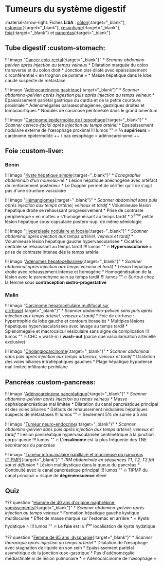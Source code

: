 # Tumeurs du système digestif

:material-arrow-right: Fiches **LiSA** : [côlon](https://livret.uness.fr/lisa/2024/Tumeurs_du_colon_et_du_rectum){:target="_blank"}, [estomac](https://livret.uness.fr/lisa/2024/Tumeurs_de_l%E2%80%99estomac){:target="_blank"}, [œsophage](https://livret.uness.fr/lisa/2024/Tumeurs_de_l%E2%80%99%C5%93sophage){:target="_blank"}, [foie](https://livret.uness.fr/lisa/2024/Tumeurs_du_foie,_primitives_et_secondaires){:target="_blank"} et [pancréas](https://livret.uness.fr/lisa/2024/Tumeurs_du_pancr%C3%A9as){:target="_blank"}


## Tube digestif :custom-stomach:

!!! imago "[Cancer colo-rectal](https://radiopaedia.org/cases/176945/studies/142190){:target="_blank"}"
    * _Scanner abdomino-pelvien après injection au temps veineux_
    * Dilatation marquée du colon transverse et du colon droit
    * Jonction plat-dilaté avec épaississement circonférentiel « en trognon de pomme »
    * Masse hépatique dans le lobe caudé suspecte de métastase

!!! imago "[Adénocarcinome gastrique](https://radiopaedia.org/cases/170402/studies/137876){:target="_blank"}"
    * _Scanner abdomino-pelvien après ingestion puis après injection au temps veineux_
    * Epaississement pariétal gastrique du cardia et de la petite courbure proximale
    * Adénomégalies paraœsophagienne, gastriques droites et lomboaortiques
    * Nodules de carcinose péritonéale dans le grand omentum

!!! imago "[Carcinome épidermoïde de l'œsophage](https://radiopaedia.org/cases/185031/studies/147362){:target="_blank"}"
    * _Scanner cervico-facial après injection au temps artériel_
    * Epaississement nodulaire externe de l'œsophage proximal
    !!! lumos ""
        :fire: **⅔ supérieurs** = carcinome épidermoïde ++ / bas œsophage = adénocarcinome ++


## Foie :custom-liver:

### Bénin

!!! imago "[Kyste hépatique simple](https://radiopaedia.org/cases/73651/studies/84442){:target="_blank"}"
    * _Echographie abdominale d'un nouveau-né_
    * Lésion hépatique anéchogène avec artéfact de renforcement postérieur
    * Le Doppler permet de vérifier qu'il ne s'agit pas d'une structure vasculaire

!!! imago "[Hémangiomes](https://radiopaedia.org/cases/185543/studies/147705){:target="_blank"}"
    * _Scanner abdominal sans puis après injection aux temps artériel, veineux et tardif_
    * Volumineuse lésion hépatique droite se rehaussant progressivement
    * Prise de contraste périphérique « en mottes » s'homogénéisant au temps tardif
    * 2<sup>ème</sup> petite lésion hépatique sous-capsulaire postéro-sup. de même sémiologie

!!! imago "[Hyperplasie nodulaire et focale](https://radiopaedia.org/cases/171105/studies/138334){:target="_blank"}"
    * _Scanner abdominal après injection aux temps artériel, veineux et tardif_
    * Volumineuse lésion hépatique gauche hypervascularisée
    * Cicatrice centrale se rehaussant au temps tardif
    !!! lumos ""
        :fire: **Hypervascularisé** = prise de contraste intense dès le temps artériel

!!! imago "[Adénomes hépatocellulaires](https://radiopaedia.org/cases/83263/studies/97668){:target="_blank"}"
    * _Scanner abdominal après injection aux temps veineux et tardif_ 
    * Lésion hépatique droite avec rehaussement intense et homogène
    * Homogénéisation de la lésion avec le parenchyme sain au temps tardif
    !!! lumos ""
        :fire: Surtout chez la femme sous **contraception œstro-progestative**

### Malin

!!! imago "[Carcinome hépatocellulaire multifocal sur cirrhose](https://radiopaedia.org/cases/148462/studies/123544){:target="_blank"}"
    * _Scanner abdomino-pelvien sans puis après injection aux temps artériel, veineux et tardif_
    * Foie de cirrhose : hypertrophie du lobe gauche et contours bosselés
    * Multiples lésions hépatiques hypervascularisées avec lavage au temps tardif
    * Splénomégalie et macrocalcul vésiculaire sans signe de complication
    !!! lumos ""
        :fire: CHC = wash-in / **wash-out** (parce que vascularisation artérielle exclusive)

!!! imago "[Cholangiocarcinome](https://radiopaedia.org/cases/161846/studies/132257){:target="_blank"}"
    * _Scanner abdominal sans puis après injection aux temps artérieux, veineux et tardif_
    * Dilatation des voies biliaires intrahépatiques gauches
    * Plage hépatique hypodense mal limitée infiltrante périhilaire


## Pancréas :custom-pancreas:

!!! imago "[Adénocarcinome pancréatique](https://radiopaedia.org/cases/163872/studies/133384){:target="_blank"}"
    * _Scanner abdomino-pelvien après injection au temps veineux_
    * Masse céphalopancréatique mal limitée
    * Dilatation du canal pancréatique principal et des voies biliaires
    * Défauts de rehaussement nodulaires hépatiques suspects de métastases
    !!! lumos ""
        :fire: Seulement 5% de survie à 5 ans

!!! imago "[Tumeur neuro-endocrine](https://radiopaedia.org/cases/85297/studies/100876){:target="_blank"}"
    * _Scanner abdomino-pelvien sans puis après injection aux temps artériel, veineux et tardif_
    * Lésion pancréatique hypervascularisée centimétrique à la jonction corps-queue
    !!! lumos ""
        :fire: L'**insulinome** est la plus fréquente des TNE sécrétantes du pancréas
    
!!! imago "[Tumeur intracanalaire papillaire et mucineuse du pancréas (TIPMP)](https://radiopaedia.org/cases/23905/studies/24096){:target="_blank"}"
    * _IRM abdominale en séquences T1, T2, T2 fat sat et diffusion_
    * Lésion multikystique dans la queue du pancréas
    * Continuité avec le canal pancréatique principal
    !!! lumos ""
        :fire: TIPMP du canal principal = risque de **dégénérescence** élevé


## Quiz

??? question "[Homme de 40 ans d'origine maghrébine, vomissements](https://radiopaedia.org/cases/98621/studies/119414){:target="_blank"}"
    * _Scanner abdomino-pelvien après injection au temps veineux_
    * Formation hépatique gauche kystique multiloculée
    * Effet de masse marqué sur l'estomac en arrière
    * :star: Kyste hydatique :star:
    !!! lumos ""
        :fire: Le **foie** est la 1<sup>ère</sup> localisation de kyste hydatique

??? question "[Femme de 65 ans, dysphagie](https://radiopaedia.org/cases/71700/studies/82081){:target="_blank"}"
    * _Scanner thoracique après injection au temps artériel_
    * Dilatation de l'œsophage avec stagnation de liquide en son sein
    * Epaississement pariétal asymétrique de la jonction œso-gastrique
    * Pas d'adénomégalie médiastinale ni de lésion pulmonaire 
    * :star: Adénocarcinome de l'œsophage :star: